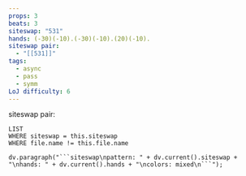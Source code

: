```yaml
---
props: 3
beats: 3
siteswap: "531"
hands: (-30)(-10).(-30)(-10).(20)(-10).
siteswap pair:
  - "[[531]]"
tags:
  - async
  - pass
  - symm
LoJ difficulty: 6
---
```


siteswap pair:
```dataview
LIST
WHERE siteswap = this.siteswap
WHERE file.name != this.file.name
```
```dataviewjs
dv.paragraph("```siteswap\npattern: " + dv.current().siteswap + "\nhands: " + dv.current().hands + "\ncolors: mixed\n```");
```
